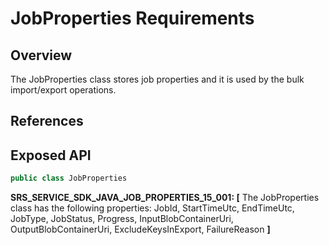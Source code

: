 # JobProperties Requirements

## Overview

The JobProperties class stores job properties and it is used by the bulk import/export operations.

## References

## Exposed API

```java
public class JobProperties
```

**SRS_SERVICE_SDK_JAVA_JOB_PROPERTIES_15_001: [** The JobProperties class has the following properties: JobId,
StartTimeUtc, EndTimeUtc, JobType, JobStatus, Progress, InputBlobContainerUri, OutputBlobContainerUri,
ExcludeKeysInExport, FailureReason **]**